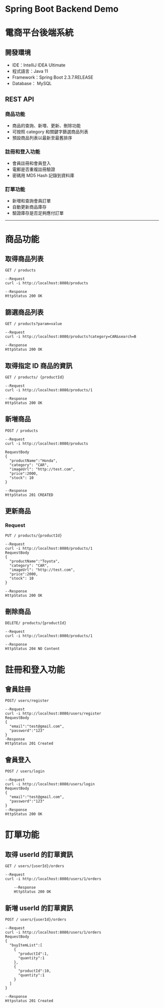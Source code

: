 # Spring Boot Backend Demo 
# 電商平台後端系統

## 開發環境
* IDE：IntelliJ IDEA Ultimate
* 程式語言：Java 11
* Framework：Spring Boot 2.3.7.RELEASE
* Database： MySQL

## REST API
### 商品功能
* 商品的查詢、新増、更新、刪除功能
* 可按照 category 和關鍵字篩選商品列表
* 預設商品列表以最新至最舊排序
### 註冊和登入功能
* 會員註冊和會員登入
* 電郵是否重複註冊驗證
* 密碼用 MD5 Hash 記錄到資料庫
### 訂單功能
* 新増和查詢會員訂單
* 自動更新商品庫存
* 驗證庫存是否足夠應付訂單
---

# 商品功能
## 取得商品列表
`GET / products`

	--Request
	curl -i http://localhost:8080/products

 	--Response
 	HttpStatus 200 OK

## 篩選商品列表
`GET / products?param=value`

	--Request
	curl -i http://localhost:8080/products?category=CAR&search=B
 
 	--Response
 	HttpStatus 200 OK

 ## 取得指定 ID 商品的資訊
 `GET / products/ {productId}`

 	--Request
 	curl -i http://localhost:8080/products/1
  
  	--Response
 	HttpStatus 200 OK

  ## 新増商品
  `POST / products`

  	--Request
  	curl -i http://localhost:8080/products

	RequestBody
 	{
	  "productName":"Honda",
	  "category": "CAR",
	  "imageUrl": "http://test.com",
	  "price":2000,
	  "stock": 10
	}
 
 	--Response
	HttpStatus 201 CREATED

 ## 更新商品

 ### Request

 `PUT / products/{productId}`
 
	--Request
 	curl -i http://localhost:8080/products/1
  	RequestBody
   	{
	  "productName":"Toyota",
	  "category": "CAR",
	  "imageUrl": "http://test.com",
	  "price":2000,
	  "stock": 10
	}
 
 	--Response
 	HttpStatus 200 OK

 ## 刪除商品
 `DELETE/ products/{productId}`

 	--Request
	curl -i http://localhost:8080/products/1

  	--Response
	HttpStatus 204 NO Content

# 註冊和登入功能

## 會員註冊

`POST/ users/register`

	--Request
 	curl -i http://localhost:8080/users/register
  	RequestBody
	{
	  "email":"test@gmail.com",
	  "password":"123"
	}
 	-Response
  	HttpStatus 201 Created

## 會員登入
`POST / users/login`

	--Request
 	curl -i http://localhost:8080/users/login
  	RequestBody
	{
	  "email":"test@gmail.com",
	  "password":"123"
	}
 	--Response
	HttpStatus 200 OK

 # 訂單功能

 ## 取得 userId 的訂單資訊
 `GET / users/{userId}/orders`

 	--Request
  	curl -i http://localhost:8080/users/1/orders

    	--Response
     	HttpStatus 200 OK

## 新増 userId 的訂單資訊
`POST / users/{userId}/orders`

	--Request
 	curl -i http://localhost:8080/users/1/orders
  	RequestBody
	{
	  "buyItemList":[
	    {
	      "productId":1,
	      "quantity":1
	    },
	    {
	      "productId":10,
	      "quantity":1
	    }
	  ]
	}

 	--Response
  	Httpstatus 201 Created


